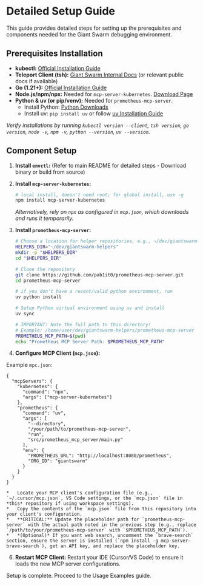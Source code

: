 # Detailed Setup Guide

This guide provides detailed steps for setting up the prerequisites and components needed for the Giant Swarm
debugging environment.

## Prerequisites Installation

- **kubectl:** [Official Installation Guide](https://kubernetes.io/docs/tasks/tools/install-kubectl/)
- **Teleport Client (tsh):**
  [Giant Swarm Internal Docs](https://intranet.giantswarm.io/docs/support-and-ops/teleport/#installing-teleport)
  (or relevant public docs if available)
- **Go (1.21+):** [Official Installation Guide](https://go.dev/doc/install)
- **Node.js/npm/npx:** Needed for `mcp-server-kubernetes`. [Download Page](https://nodejs.org/)
- **Python & uv (or pip/venv):** Needed for `prometheus-mcp-server`.
  - Install Python: [Python Downloads](https://www.python.org/downloads/)
  - Install uv: `pip install uv` or follow
    [uv Installation Guide](https://github.com/astral-sh/uv#installation)

_Verify installations by running `kubectl version --client`, `tsh version`, `go version`, `node -v`, `npm -v`,
`python --version`, `uv --version`._

## Component Setup

1.  **Install `envctl`:** (Refer to main README for detailed steps - Download binary or build from source)
2.  **Install `mcp-server-kubernetes`:**
    ```bash
    # local install, doesn't need root; for global install, use -g
    npm install mcp-server-kubernetes
    ```
    _Alternatively, rely on `npx` as configured in `mcp.json`, which downloads and runs it temporarily._
3.  **Install `prometheus-mcp-server`:**

    ```bash
    # Choose a location for helper repositories, e.g., ~/dev/giantswarm-helpers
    HELPERS_DIR="~/dev/giantswarm-helpers"
    mkdir -p "$HELPERS_DIR"
    cd "$HELPERS_DIR"

    # Clone the repository
    git clone https://github.com/pab1it0/prometheus-mcp-server.git
    cd prometheus-mcp-server

    # if you don't have a recent/valid python environment, run
    uv python install

    # Setup Python virtual environment using uv and install
    uv sync

    # IMPORTANT: Note the full path to this directory!
    # Example: /home/user/dev/giantswarm-helpers/prometheus-mcp-server
    PROMETHEUS_MCP_PATH=$(pwd)
    echo "Prometheus MCP Server Path: $PROMETHEUS_MCP_PATH"
    ```

4.  **Configure MCP Client (`mcp.json`):**

Example `mpc.json`:

```
{
  "mcpServers": {
    "kubernetes": {
      "command": "npx",
      "args": ["mcp-server-kubernetes"]
    },
    "prometheus": {
      "command": "uv",
      "args": [
        "--directory",
        "/your/path/to/prometheus-mcp-server",
        "run",
        "src/prometheus_mcp_server/main.py"
      ],
      "env": {
        "PROMETHEUS_URL": "http://localhost:8080/prometheus",
        "ORG_ID": "giantswarm"
      }
    }
  }
}
```

    *   Locate your MCP client's configuration file (e.g., `~/.cursor/mcp.json`, VS Code settings, or the `mcp.json` file in *this* repository if using workspace settings).
    *   Copy the contents of the `mcp.json` file from this repository into your client's configuration.
    *   **CRITICAL:** Update the placeholder path for `prometheus-mcp-server` with the actual path noted in the previous step (e.g., replace `/path/to/your/prometheus-mcp-server` with `$PROMETHEUS_MCP_PATH`).
    *   *(Optional)* If you want web search, uncomment the `brave-search` section, ensure the server is installed (`npm install -g mcp-server-brave-search`), get an API key, and replace the placeholder key.

6.  **Restart MCP Client:** Restart your IDE (Cursor/VS Code) to ensure it loads the new MCP server
    configurations.

Setup is complete. Proceed to the Usage Examples guide.
